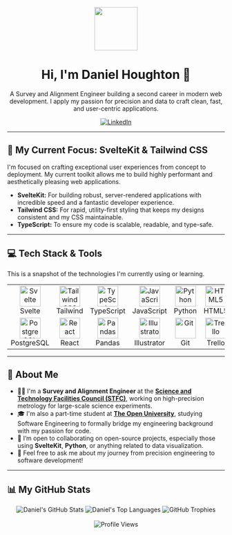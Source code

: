 <div align="center">
  <img src="https://media.giphy.com/media/M9gbBd9nbDrOTu1Mqx/giphy.gif" width="100" />
</div>

<h1 align="center">
  Hi, I'm Daniel Houghton 👋
</h1>

<p align="center">
  A Survey and Alignment Engineer building a second career in modern web development. I apply my passion for precision and data to craft clean, fast, and user-centric applications.
</p>

<p align="center">
  <a href="https://linkedin.com/in/daniel-houghton86" target="_blank">
    <img src="https://img.shields.io/badge/LinkedIn-%230077B5.svg?style=for-the-badge&logo=linkedin&logoColor=white" alt="LinkedIn">
  </a>
</p>

---

## 🚀 My Current Focus: SvelteKit & Tailwind CSS

I'm focused on crafting exceptional user experiences from concept to deployment. My current toolkit allows me to build highly performant and aesthetically pleasing web applications.

-   **SvelteKit:** For building robust, server-rendered applications with incredible speed and a fantastic developer experience.
-   **Tailwind CSS:** For rapid, utility-first styling that keeps my designs consistent and my CSS maintainable.
-   **TypeScript:** To ensure my code is scalable, readable, and type-safe.

---

## 💻 Tech Stack & Tools

This is a snapshot of the technologies I'm currently using or learning.

<table>
  <tr>
    <td align="center" width="96">
      <a href="#-tech-stack">
        <img src="https://cdn.jsdelivr.net/gh/devicons/devicon/icons/svelte/svelte-original.svg" width="48" height="48" alt="Svelte" />
      </a>
      <br>Svelte
    </td>
    <td align="center" width="96">
      <a href="#-tech-stack">
        <img src="https://cdn.jsdelivr.net/gh/devicons/devicon@latest/icons/tailwindcss/tailwindcss-original.svg" width="48" height="48" alt="Tailwind CSS" />
      </a>
      <br>Tailwind
    </td>
    <td align="center" width="96">
      <a href="#-tech-stack">
        <img src="https://cdn.jsdelivr.net/gh/devicons/devicon/icons/typescript/typescript-original.svg" width="48" height="48" alt="TypeScript" />
      </a>
      <br>TypeScript
    </td>
    <td align="center" width="96">
      <a href="#-tech-stack">
        <img src="https://cdn.jsdelivr.net/gh/devicons/devicon/icons/javascript/javascript-original.svg" width="48" height="48" alt="JavaScript" />
      </a>
      <br>JavaScript
    </td>
        <td align="center" width="96">
      <a href="#-tech-stack">
        <img src="https://cdn.jsdelivr.net/gh/devicons/devicon/icons/python/python-original.svg" width="48" height="48" alt="Python" />
      </a>
      <br>Python
    </td>
    <td align="center" width="96">
      <a href="#-tech-stack">
        <img src="https://cdn.jsdelivr.net/gh/devicons/devicon/icons/html5/html5-original.svg" width="48" height="48" alt="HTML5" />
      </a>
      <br>HTML5
    </td>
    <td align="center" width="96">
      <a href="#-tech-stack">
        <img src="https://cdn.jsdelivr.net/gh/devicons/devicon/icons/css3/css3-original.svg" width="48" height="48" alt="CSS3" />
      </a>
      <br>CSS3
    </td>
  </tr>
  <tr>
    <td align="center" width="96">
      <a href="#-tech-stack" >
        <img src="https://cdn.jsdelivr.net/gh/devicons/devicon/icons/postgresql/postgresql-original.svg" width="48" height="48" alt="PostgreSQL" />
      </a>
      <br>PostgreSQL
    </td>
    <td align="center" width="96">
      <a href="#-tech-stack">
        <img src="https://cdn.jsdelivr.net/gh/devicons/devicon/icons/react/react-original.svg" width="48" height="48" alt="React" />
      </a>
      <br>React
    </td>
    <td align="center" width="96">
      <a href="#-tech-stack">
        <img src="https://cdn.jsdelivr.net/gh/devicons/devicon/icons/pandas/pandas-original.svg" width="48" height="48" alt="Pandas" />
      </a>
      <br>Pandas
    </td>
    <td align="center" width="96">
      <a href="#-tech-stack">
        <img src="https://cdn.jsdelivr.net/gh/devicons/devicon/icons/illustrator/illustrator-plain.svg" width="48" height="48" alt="Illustrator" />
      </a>
      <br>Illustrator
    </td>
    <td align="center" width="96">
      <a href="#-tech-stack">
        <img src="https://cdn.jsdelivr.net/gh/devicons/devicon/icons/git/git-original.svg" width="48" height="48" alt="Git" />
      </a>
      <br>Git
    </td>
    <td align="center" width="96">
      <a href="#-tech-stack">
        <img src="https://cdn.jsdelivr.net/gh/devicons/devicon/icons/trello/trello-plain.svg" width="48" height="48" alt="Trello" />
      </a>
      <br>Trello
    </td>
    <td align="center" width="96">
      <a href="#-tech-stack">
        <img src="https://cdn.jsdelivr.net/gh/devicons/devicon/icons/java/java-original.svg" width="48" height="48" alt="Java" />
      </a>
      <br>Java
    </td>
  </tr>
</table>

---

## 🌱 About Me

-   👨‍💻 I'm a **Survey and Alignment Engineer** at the **[Science and Technology Facilities Council (STFC)](https://stfc.ukri.org/)**, working on high-precision metrology for large-scale science experiments.
-   🎓 I'm also a part-time student at **[The Open University](https://open.ac.uk/)**, studying Software Engineering to formally bridge my engineering background with my passion for code.
-   🤝 I’m open to collaborating on open-source projects, especially those using **SvelteKit**, **Python**, or anything related to data visualization.
-   💬 Feel free to ask me about my journey from precision engineering to software development!

---

## 📊 My GitHub Stats

<div align="center">

<img src="https://github-readme-stats.vercel.app/api?username=GambitDan&theme=tokyonight&show_icons=true&hide_border=true&include_all_commits=true&count_private=true" alt="Daniel's GitHub Stats" />

<img src="https://github-readme-stats.vercel.app/api/top-langs/?username=GambitDan&theme=tokyonight&show_icons=true&hide_border=true&layout=compact&langs_count=8" alt="Daniel's Top Languages" />

<img src="https://github-profile-trophy.vercel.app/?username=GambitDan&theme=tokyonight&row=1&column=7&no-frame=true&no-bg=true" alt="GitHub Trophies" />

</div>

<br>

<div align="center">
  <img src="https://visitcount.itsvg.in/api?id=GambitDan&icon=2&color=5" alt="Profile Views"/>
</div>
